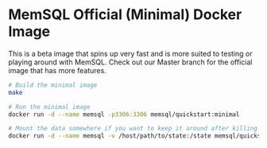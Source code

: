 MemSQL Official (Minimal) Docker Image
======================================

This is a beta image that spins up very fast and is more suited to testing or
playing around with MemSQL.  Check out our Master branch for the official image
that has more features.

```bash
# Build the minimal image
make

# Run the minimal image
docker run -d --name memsql -p3306:3306 memsql/quickstart:minimal

# Mount the data somewhere if you want to keep it around after killing the container
docker run -d --name memsql -v /host/path/to/state:/state memsql/quickstart:minimal
```
